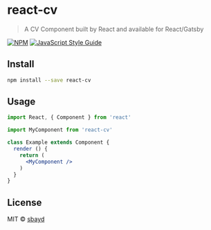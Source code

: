 # react-cv

> A CV Component built by React and available for React/Gatsby

[![NPM](https://img.shields.io/npm/v/react-cv.svg)](https://www.npmjs.com/package/react-cv) [![JavaScript Style Guide](https://img.shields.io/badge/code_style-standard-brightgreen.svg)](https://standardjs.com)

## Install

```bash
npm install --save react-cv
```

## Usage

```jsx
import React, { Component } from 'react'

import MyComponent from 'react-cv'

class Example extends Component {
  render () {
    return (
      <MyComponent />
    )
  }
}
```

## License

MIT © [sbayd](https://github.com/sbayd)
